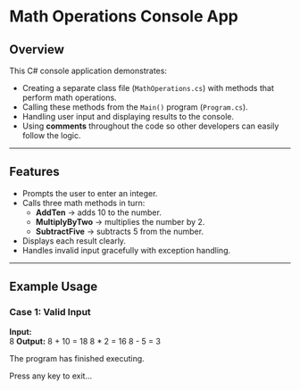 # Math Operations Console App

## Overview
This C# console application demonstrates:
- Creating a separate class file (`MathOperations.cs`) with methods that perform math operations.
- Calling these methods from the `Main()` program (`Program.cs`).
- Handling user input and displaying results to the console.
- Using **comments** throughout the code so other developers can easily follow the logic.

---

## Features
- Prompts the user to enter an integer.
- Calls three math methods in turn:
  - **AddTen** → adds 10 to the number.
  - **MultiplyByTwo** → multiplies the number by 2.
  - **SubtractFive** → subtracts 5 from the number.
- Displays each result clearly.
- Handles invalid input gracefully with exception handling.

---

## Example Usage

### Case 1: Valid Input  
**Input:**  
8
**Output:** 
8 + 10 = 18
8 * 2 = 16
8 - 5 = 3

The program has finished executing.

Press any key to exit...
